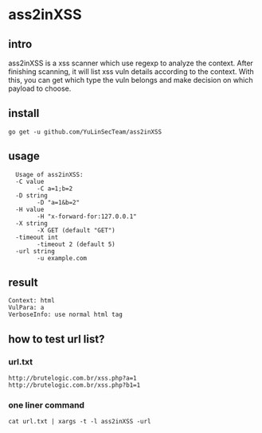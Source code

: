 # ass2inXSS
## intro
   ass2inXSS is a xss scanner which use regexp to analyze the context. 
  After finishing scanning, it will list xss vuln details according to the context. 
  With this, you can get which type the vuln belongs and make decision on which payload to choose.
  
## install
```
go get -u github.com/YuLinSecTeam/ass2inXSS
```
## usage
  
```
  Usage of ass2inXSS:
  -C value
        -C a=1;b=2
  -D string
        -D "a=1&b=2"
  -H value
        -H "x-forward-for:127.0.0.1"
  -X string
        -X GET (default "GET")
  -timeout int
        -timeout 2 (default 5)
  -url string
        -u example.com

```

## result
```
Context: html
VulPara: a
VerboseInfo: use normal html tag
```

## how to test url list?
### url.txt
```
http://brutelogic.com.br/xss.php?a=1
http://brutelogic.com.br/xss.php?b1=1

```
### one liner command
```
cat url.txt | xargs -t -l ass2inXSS -url
```
